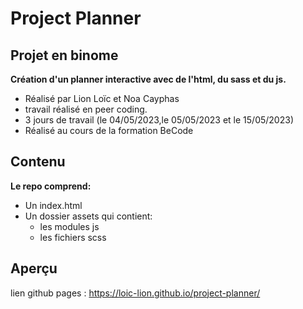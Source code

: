 # Project Planner
## Projet en binome
__Création d'un planner interactive avec de l'html, du sass et du js.__
* Réalisé par Lion Loïc et Noa Cayphas
* travail réalisé en peer coding.
* 3 jours de travail (le 04/05/2023,le 05/05/2023 et le 15/05/2023)
* Réalisé au cours de la formation BeCode
## Contenu
__Le repo comprend:__
* Un index.html
* Un dossier assets qui contient:
   * les modules js
   * les fichiers scss
## Aperçu
lien github pages : https://loic-lion.github.io/project-planner/
 
